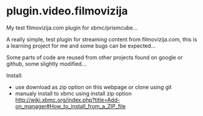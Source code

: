 plugin.video.filmovizija
========================

My test filmovizija.com plugin for xbmc/prismcube...

A really simple, test plugin for streaming content from filmovizija.com, this is a learning project for me and some bugs can be expected...

Some parts of code are reused from other projects found on google or github, some slightly modified...


Install: 

- use download as zip option on this webpage or clone using git
- manualy install to xbmc using install zip option http://wiki.xbmc.org/index.php?title=Add-on_manager#How_to_install_from_a_ZIP_file
